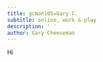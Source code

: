 ```yaml
---
title: gcman105=Gary C.
subtitle: online, work & play
description: ' '
author: Gary Cheeseman
---
```


Hi
